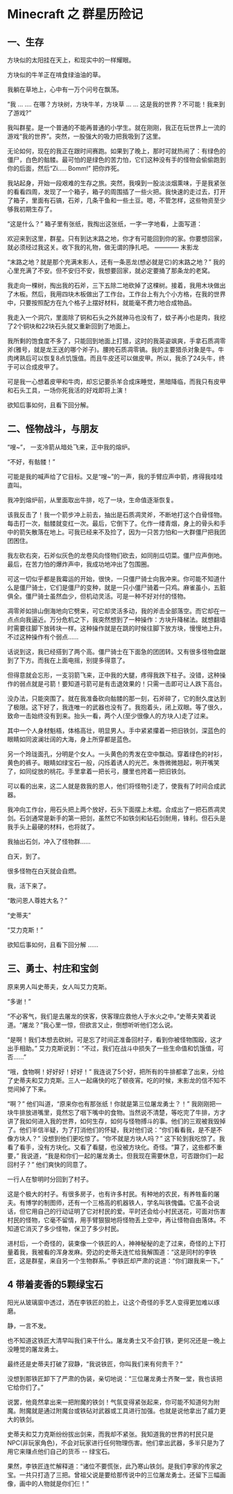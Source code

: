 # Minecraft 之 群星历险记

## 一、生存

方块似的太阳挂在天上，和现实中的一样耀眼。

方块似的牛羊正在啃食绿油油的草。

我躺在草地上，心中有一万个问号在飘荡。

“我 ... .... 在哪？方块树，方块牛羊，方块草 ... ... 这是我的世界？不可能！我来到了游戏?”

我叫群星。是一个普通的不能再普通的小学生。就在刚刚，我正在玩世界上一流的游戏“我的世界”。突然，一股强大的吸力把我吸到了这里。

无论如何，现在的我正在跟时间赛跑。如果到了晚上，那时可就热闹了：有绿色的僵尸，白色的骷髅。最可怕的是绿色的苦力怕，它们这种没有手的怪物会偷偷跑到你的后面，然后“Zi..... Bomm!” 把你炸死。

我站起身，开始一段艰难的生存之旅。突然，我嗅到一股淡淡烟熏味，于是我紧张的看看四周，发现了一个箱子，箱子的周围插了一些火把。我快速的走过去，打开了箱子，里面有石镐，石斧，几条干鱼和一些土豆。嗯，不管怎样，这些物资至少够我初期生存了。

“这是什么？” 箱子里有张纸，我掏出这张纸，一字一字地看，上面写道：

欢迎来到这里，群星。只有到达末路之地，你才有可能回到你的家。你要想回家，就必须经过我这关。收下我的礼物，做无谓的挣扎吧。 ———— 末影龙

“末路之地？就是那个充满末影人，还有一条恶龙(想必就是它)的末路之地？” 我的心里充满了不安。但不安归不安，我想要回家，就必定要捅了那条龙的老窝。

我走向一棵树，掏出我的石斧，三下五除二地砍掉了这棵树。接着，我用木块做出了木板。然后，我用四块木板做出了工作台。工作台上有九个小方格，在我的世界中，只要按照配方在九个格子上摆好材料，就能毫不费力地合成物品。

我走入一个洞穴，里面除了铜和石头之外就神马也没有了，蚊子再小也是肉，我挖了2个铜块和22块石头就又重新回到了地面上。

我所剩的饱食度不多了，只能回到地面上打猎，这时的我英姿飒爽，手拿石质凋零斧(雅号，就是龙王送的哪个斧子)。腰挎石质凋零镐。我的主要猎杀对象是牛。牛肉烤熟后可以恢复8点饥饿值。而且牛皮还可以做皮甲。所以，我杀了24头牛，终于可以合成皮甲了。

可是我一心想着皮甲和牛肉，却忘记要杀羊合成床睡觉，黑暗降临，而我只有皮甲和石头工具，一场你死我活的好戏即将上演！

欲知后事如何，且看下回分解。

## 二、怪物战斗，与朋友
“嗖~”， 一支冷箭从暗处飞来，正中我的熔炉。

“不好，有骷髅！”

可能是我的喊声给了它目标。又是“嗖~”的一声，我的手臂应声中箭，疼得我哇哇直叫。

我冲到熔炉前，从里面取出牛排，吃了一块，生命值逐渐恢复。

该我反击了！我一个箭步冲上前去，抽出是石质凋灵斧，不断地打这个白骨怪物。每击打一次，骷髅就变红一次。最后，它倒下了。化作一缕青烟，身上的骨头和手中的箭矢散落在地上。可我已经来不及捡了，因为一只苦力怕和一大群僵尸把我团团困住。

我左砍右突，石斧似灰色的龙卷风向怪物们砍去，如同削瓜切菜。僵尸应声倒地。最后，在苦力怕的爆炸声中，我成功地冲出了包围圈。

可这一切似乎都是我霉运的开始，很快，一只僵尸骑士向我冲来。你可能不知道什么是僵尸骑士，它们是僵尸的变种，就是一只小僵尸骑着一只鸡。麻雀虽小，五脏俱全。僵尸骑士虽然血少，但机动灵活。可是一种不好对付的怪物。

凋零斧如排山倒海地向它劈来，可它却灵活多动，我的斧击全部落空。而它却在一点点向我逼近。万分危机之下，我突然想到了一种操作：方块升降梯法。就想翻墙时需要往脚下放砖块一样。这种操作就是在跳的时候往脚下放方块，慢慢地上升。不过这种操作有个弱点......

话说到这，我已经搭到了两个高。僵尸骑士在下面急的团团转。又有很多怪物盘踞到了下方。而我在上面电摇，别提多得意了。

但得意就会忘形，一支羽箭飞来，正中我的大腿，疼得我跌下柱子。没错，这种操作的弱点就是弓箭！要知道弓箭可是有击退效果的！只需一击即可让人跌下高台。

没办法，只能突围了。就在我准备砍向骷髅的那一刻，石斧碎了，它的耐久度达到了极限。这下好了，我连唯一的武器也没有了。我抱着头，闭上双眼。等了很久，致命一击始终没有到来。抬头一看，两个人(至少很像人的方块人)走了过来。

其中一个人身材魁梧，体格高壮，明显男人。手中紧紧攥着一把旧铁剑，深蓝色的眼睛如同波澜壮阔的大海，身上所穿都是蓝色。

另一个玲珑面孔，分明是个女人。一头黄色的秀发在空中飘动。穿着绿色的衬衫，黄色的裤子。眼睛如绿宝石一般，闪烁着诱人的光芒。朱唇微微翘起，咧开嘴笑了，如同绽放的桃花。手里拿着一把长弓，腰里也挎着一把旧铁剑。

可以看的出来，这二人就是救我的恩人，他们将怪物引走了，使我有了时间合成武器。

我冲向工作台，用石头把上两个放好，石头下面摆上木棍。合成出了一把石质凋灵剑。石剑通常是新手的第一把剑，虽然它不如铁剑和钻石剑耐用，锋利。但石头是我手头上最硬的材料，也将就了。

我抽出石剑，冲入了怪物群......

白天，到了。

很多怪物在白天就会自燃。

我，活下来了。

“敢问恩人尊姓大名？”

“史蒂夫”

“艾力克斯！”

欲知后事如何，且看下回分解 ......

## 三、勇士、村庄和宝剑
原来男人叫史蒂夫，女人叫艾力克斯。

“多谢！”

“不必客气，我们是去屠龙的侠客，侠客理应救他人于水火之中。”史蒂夫笑着说道。“屠龙？”我心里一惊，但欲言又止，倒想听听他们怎么说。

“是啊！我们本想去砍树。可是忘了时间正准备回村子，看到你被怪物围殴，这才出手相助。” 艾力克斯说到：“不过，我们在战斗中损失了一些生命值和饥饿值，可否......”

“哦，食物啊！好好好！好好！” 我连说了5个好，把所有的牛排都拿了出来，分给了史蒂夫和艾力克斯。三人一起痛快的吃了顿夜宵。吃的时候，末影龙的信不知不觉间掉了下来。

“啊？” 他们叫道，“原来你也有那张纸！你就是第三位屠龙勇士？！” 我刚刚把一块牛排放进嘴里，竟然忘了咽下嘴中的食物。当然说不清楚，等吃完了牛排，方才讲了我如何进入我的世界，如何生存，如何与怪物搏斗的事。他们的三观被我毁掉了。他们半信半疑，为了打消他们的怀疑，我对他们说：“你们看看我，是不是不像方块人？” 没想到他们更吃惊了。“你不就是方块人吗？” 这下轮到我吃惊了。我看了看手，没有方块化。又看了看腿，也没被方块化。奇怪。“算了，这些都不重要，” 我说道，“我是和你们一起的屠龙勇士。但我现在需要休息，可否跟你们一起回村子？”  他们爽快的同意了。

一行人在黎明时分回到了村子。

这是个极大的村子。有很多房子，也有许多村民。有种地的农民，有养牲畜的屠夫。有博学的制图师，还有一个三格高的机器铁人，学名叫铁傀儡。它虽不会说话，但它用自己的行动证明了它对村民的爱。平时还会给小村民送花，可面对伤害村民的怪物，它毫不留情，用手臂狠狠地将怪物丢上空中，再让怪物自由落体。不知道它消灭了多少怪物，保卫了多少村民。

进村后，一个奇怪的，装束像一个铁匠的人，神神秘秘的走了过来，奇怪的上下打量着我，我被看的浑身发麻。旁边的史蒂夫连忙给我解围道：“这是同村的李铁匠，这是群星，来自另一个生物群系。” 李铁匠却严肃的说道：“你们跟我来一下。”

## 4 带着麦香的5颗绿宝石

阳光从玻璃窗中透过，洒在李铁匠的脸上，让这个奇怪的手艺人变得更加难以琢磨。

静，一言不发。

也不知道这铁匠大清早叫我们来干什么。屠龙勇士又不会打铁，更何况还是一晚上没睡觉的屠龙勇士。

最终还是史蒂夫打破了寂静，“我说铁匠，你叫我们来有何贵干？”

没想到那铁匠卸下了严肃的伪装，亲切地说：“三位屠龙勇士齐聚一堂，我也该把它给你们了。”

说罢，他竟然拿出来一把附魔的铁剑！气氛变得紧张起来，你可能不知道何为附魔。附魔就是通过附魔台或铁砧对武器或工具进行加强。也就是说他拿出了威力更大的铁剑。

史蒂夫和艾力克斯纷纷拔出剑来，而我却不紧张。我知道我的世界的村民只是NPC(非玩家角色)，不会对玩家进行任何物理伤害。他们拿出武器，多半只是为了用它来赚点他们自己的货币 -- 绿宝石。

果然，李铁匠连忙解释道：“诸位不要慌张，此乃寒山铁剑。是我们李家的传家之宝。一共只打造了三把。曾祖父说是要给那传说中的三位屠龙勇士。还留下三幅画像，画中的人物就是你们仨！”